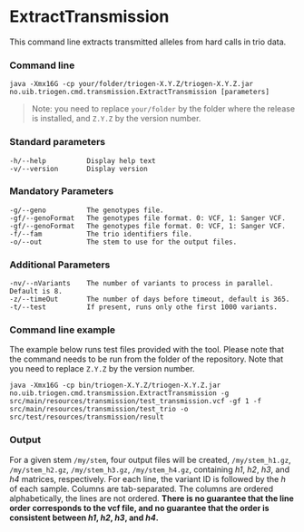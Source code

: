 # ExtractTransmission

This command line extracts transmitted alleles from hard calls in trio data.


### Command line

```
java -Xmx16G -cp your/folder/triogen-X.Y.Z/triogen-X.Y.Z.jar no.uib.triogen.cmd.transmission.ExtractTransmission [parameters]
```

> Note: you need to replace `your/folder` by the folder where the release is installed, and `Z.Y.Z` by the version number.


### Standard parameters

```
-h/--help          Display help text
-v/--version       Display version
```


### Mandatory Parameters

```
-g/--geno          The genotypes file.
-gf/--genoFormat   The genotypes file format. 0: VCF, 1: Sanger VCF.
-gf/--genoFormat   The genotypes file format. 0: VCF, 1: Sanger VCF.
-f/--fam           The trio identifiers file.
-o/--out           The stem to use for the output files.
```


### Additional Parameters

```
-nv/--nVariants    The number of variants to process in parallel. Default is 8.
-z/--timeOut       The number of days before timeout, default is 365.
-t/--test          If present, runs only othe first 1000 variants.
```

### Command line example

The example below runs test files provided with the tool. Please note that the command needs to be run from the folder of the repository. Note that you need to replace `Z.Y.Z` by the version number.

```
java -Xmx16G -cp bin/triogen-X.Y.Z/triogen-X.Y.Z.jar no.uib.triogen.cmd.transmission.ExtractTransmission -g src/main/resources/transmission/test_transmission.vcf -gf 1 -f src/main/resources/transmission/test_trio -o src/test/resources/transmission/result
```


### Output

For a given stem `/my/stem`, four output files will be created, `/my/stem_h1.gz`, `/my/stem_h2.gz`, `/my/stem_h3.gz`, `/my/stem_h4.gz`, containing _h1_, _h2_, _h3_, and _h4_ matrices, respectively. For each line, the variant ID is followed by the _h_ of each sample. Columns are tab-separated. The columns are ordered alphabetically, the lines are not ordered. **There is no guarantee that the line order corresponds to the vcf file, and no guarantee that the order is consistent between _h1_, _h2_, _h3_, and _h4_.**



